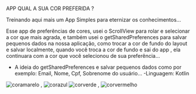 APP QUAL A SUA COR PREFERIDA ?


Treinando aqui mais um App Simples para eternizar os conhecimentos...

Esse app de preferências de cores, usei o ScrollView para rolar e selecionar a cor que mais agrada, 
e também usei o getSharedPreferences para salvar pequenos dados na nossa aplicação, como trocar a cor de fundo do layout e salvar localmente, 
quando você troca a cor de fundo e sai do app , ela continuara com a cor que você selecionou de sua preferência...


- A ideia do getSharedPreferences e salvar pequenos dados como por exemplo: Email, Nome, Cpf, Sobrenome do usuário...
-Linguagem: Kotlin

![coramarelo](https://github.com/PryMachado/QualsuaCorPreferida/assets/124249045/f7057eb3-86d3-4971-add3-7ad49941e0c4) , ![corazul](https://github.com/PryMachado/QualsuaCorPreferida/assets/124249045/b6365d98-6641-430e-813b-a33e5a716e86)
![corverde](https://github.com/PryMachado/QualsuaCorPreferida/assets/124249045/76cc98ac-5bb0-4d07-8a63-2642ed64253e)   , ![corvermelho](https://github.com/PryMachado/QualsuaCorPreferida/assets/124249045/49a064d2-8a5d-4e72-94ac-f93e68315eee)










